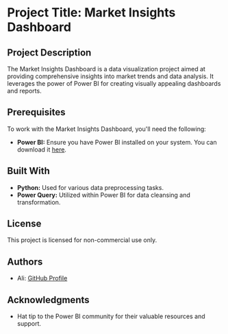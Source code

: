 # Project Title: Market Insights Dashboard

## Project Description
The Market Insights Dashboard is a data visualization project aimed at providing comprehensive insights into market trends and data analysis. It leverages the power of Power BI for creating visually appealing dashboards and reports.

## Prerequisites
To work with the Market Insights Dashboard, you'll need the following:

- **Power BI:** Ensure you have Power BI installed on your system. You can download it [here](https://powerbi.microsoft.com/en-us/).

## Built With
- **Python:** Used for various data preprocessing tasks.
- **Power Query:** Utilized within Power BI for data cleansing and transformation.

## License
This project is licensed for non-commercial use only.

## Authors
- Ali: [GitHub Profile](https://github.com/Alccardi)

## Acknowledgments
- Hat tip to the Power BI community for their valuable resources and support.
